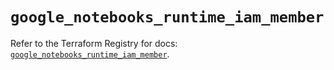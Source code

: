 # `google_notebooks_runtime_iam_member`

Refer to the Terraform Registry for docs: [`google_notebooks_runtime_iam_member`](https://registry.terraform.io/providers/drfaust92/google/4.16.4/docs/resources/notebooks_runtime_iam_member).
